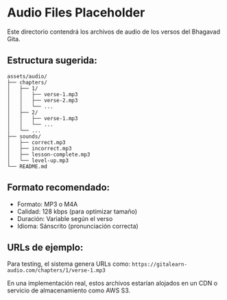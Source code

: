 # Audio Files Placeholder

Este directorio contendrá los archivos de audio de los versos del Bhagavad Gita.

## Estructura sugerida:
```
assets/audio/
├── chapters/
│   ├── 1/
│   │   ├── verse-1.mp3
│   │   ├── verse-2.mp3
│   │   └── ...
│   ├── 2/
│   │   ├── verse-1.mp3
│   │   └── ...
│   └── ...
├── sounds/
│   ├── correct.mp3
│   ├── incorrect.mp3
│   ├── lesson-complete.mp3
│   └── level-up.mp3
└── README.md
```

## Formato recomendado:
- Formato: MP3 o M4A
- Calidad: 128 kbps (para optimizar tamaño)
- Duración: Variable según el verso
- Idioma: Sánscrito (pronunciación correcta)

## URLs de ejemplo:
Para testing, el sistema genera URLs como:
`https://gitalearn-audio.com/chapters/1/verse-1.mp3`

En una implementación real, estos archivos estarían alojados en un CDN o servicio de almacenamiento como AWS S3.
